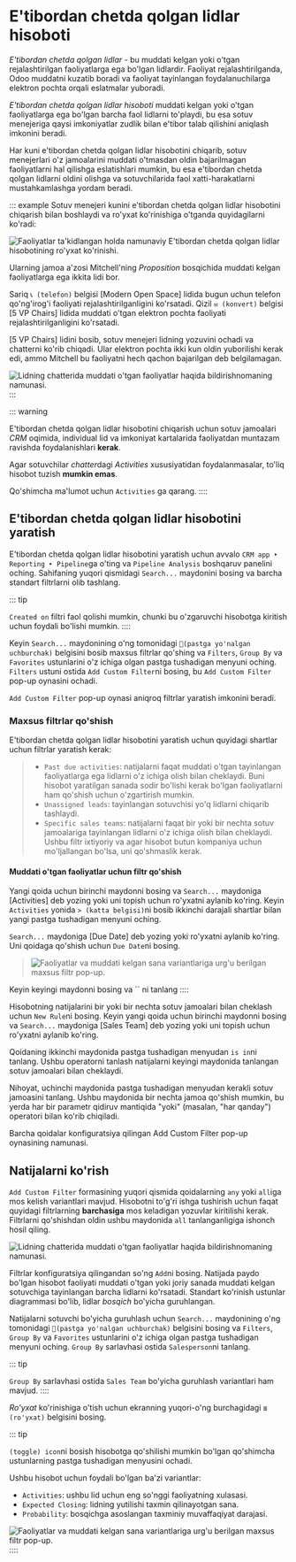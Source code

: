 # E'tibordan chetda qolgan lidlar hisoboti

*E'tibordan chetda qolgan lidlar* - bu muddati kelgan yoki o'tgan rejalashtirilgan faoliyatlarga ega bo'lgan lidlardir. Faoliyat rejalashtirilganda, Odoo muddatni kuzatib boradi va faoliyat tayinlangan foydalanuchilarga elektron pochta orqali eslatmalar yuboradi.

*E'tibordan chetda qolgan lidlar hisoboti* muddati kelgan yoki o'tgan faoliyatlarga ega bo'lgan barcha faol lidlarni to'playdi, bu esa sotuv menejeriga qaysi imkoniyatlar zudlik bilan e'tibor talab qilishini aniqlash imkonini beradi.

Har kuni e'tibordan chetda qolgan lidlar hisobotini chiqarib, sotuv menejerlari o'z jamoalarini muddati o'tmasdan oldin bajarilmagan faoliyatlarni hal qilishga eslatishlari mumkin, bu esa e'tibordan chetda qolgan lidlarni oldini olishga va sotuvchilarida faol xatti-harakatlarni mustahkamlashga yordam beradi.

::: example
Sotuv menejeri kunini e'tibordan chetda qolgan lidlar hisobotini chiqarish bilan boshlaydi va ro'yxat ko'rinishiga o'tganda quyidagilarni ko'radi:

![Faoliyatlar ta'kidlangan holda namunaviy E'tibordan chetda qolgan lidlar hisobotining ro'yxat ko'rinishi.](unattended_leads_report/unattended-leads-example.png)

Ularning jamoa a'zosi Mitchell'ning *Proposition* bosqichida muddati kelgan faoliyatlarga ega ikkita lidi bor.

Sariq `📞 (telefon)` belgisi [Modern Open Space] lidida bugun uchun telefon qo'ng'irog'i faoliyati rejalashtirilganligini ko'rsatadi. Qizil `✉️ (konvert)` belgisi [5 VP Chairs] lidida muddati o'tgan elektron pochta faoliyati rejalashtirilganligini ko'rsatadi.

[5 VP Chairs] lidini bosib, sotuv menejeri lidning yozuvini ochadi va chatterni ko'rib chiqadi. Ular elektron pochta ikki kun oldin yuborilishi kerak edi, ammo Mitchell bu faoliyatni hech qachon bajarilgan deb belgilamagan.

![Lidning chatterida muddati o'tgan faoliyatlar haqida bildirishnomaning namunasi.](unattended_leads_report/overdue-activities-email.png)
:::

::: warning

E'tibordan chetda qolgan lidlar hisobotini chiqarish uchun sotuv jamoalari *CRM* oqimida, individual lid va imkoniyat kartalarida faoliyatdan muntazam ravishda foydalanishlari **kerak**.

Agar sotuvchilar *chatter*dagi *Activities* xususiyatidan foydalanmasalar, to'liq hisobot tuzish **mumkin emas**.

Qo'shimcha ma'lumot uchun `Activities` ga qarang.
::::

## E'tibordan chetda qolgan lidlar hisobotini yaratish

E'tibordan chetda qolgan lidlar hisobotini yaratish uchun avvalo `CRM app ‣ Reporting ‣ Pipeline`ga o'ting va `Pipeline Analysis` boshqaruv panelini oching. Sahifaning yuqori qismidagi `Search...` maydonini bosing va barcha standart filtrlarni olib tashlang.

::: tip

`Created on` filtri faol qolishi mumkin, chunki bu o'zgaruvchi hisobotga kiritish uchun foydali bo'lishi mumkin.
::::

Keyin `Search...` maydonining o'ng tomonidagi `🔻(pastga yo'nalgan uchburchak)` belgisini bosib maxsus filtrlar qo'shing va `Filters`, `Group By` va `Favorites` ustunlarini o'z ichiga olgan pastga tushadigan menyuni oching. `Filters` ustuni ostida `Add Custom Filter`ni bosing, bu `Add Custom Filter` pop-up oynasini ochadi.

`Add Custom Filter` pop-up oynasi aniqroq filtrlar yaratish imkonini beradi.

### Maxsus filtrlar qo'shish

E'tibordan chetda qolgan lidlar hisobotini yaratish uchun quyidagi shartlar uchun filtrlar yaratish kerak:

> - `Past due activities`: natijalarni faqat muddati o'tgan tayinlangan faoliyatlarga ega lidlarni o'z ichiga olish bilan cheklaydi. Buni hisobot yaratilgan sanada sodir bo'lishi kerak bo'lgan faoliyatlarni ham qo'shish uchun o'zgartirish mumkin.
> - `Unassigned leads`: tayinlangan sotuvchisi yo'q lidlarni chiqarib tashlaydi.
> - `Specific sales teams`: natijalarni faqat bir yoki bir nechta sotuv jamoalariga tayinlangan lidlarni o'z ichiga olish bilan cheklaydi. Ushbu filtr ixtiyoriy va agar hisobot butun kompaniya uchun mo'ljallangan bo'lsa, uni qo'shmaslik kerak.

#### Muddati o'tgan faoliyatlar uchun filtr qo'shish

Yangi qoida uchun birinchi maydonni bosing va `Search...` maydoniga [Activities] deb yozing yoki uni topish uchun ro'yxatni aylanib ko'ring. Keyin `Activities` yonida `> (katta belgisi)`ni bosib ikkinchi darajali shartlar bilan yangi pastga tushadigan menyuni oching.

`Search...` maydoniga [Due Date] deb yozing yoki ro'yxatni aylanib ko'ring. Uni qoidaga qo'shish uchun `Due Date`ni bosing.

> ![Faoliyatlar va muddati kelgan sana variantlariga urg'u berilgan maxsus filtr pop-up.](unattended_leads_report/activities-due.png)

Keyin keyingi maydonni bosing va `` ni tanlang
::::

Hisobotning natijalarini bir yoki bir nechta sotuv jamoalari bilan cheklash uchun `New Rule`ni bosing. Keyin yangi qoida uchun birinchi maydonni bosing va `Search...` maydoniga [Sales Team] deb yozing yoki uni topish uchun ro'yxatni aylanib ko'ring.

Qoidaning ikkinchi maydonida pastga tushadigan menyudan `is in`ni tanlang. Ushbu operatorni tanlash natijalarni keyingi maydonida tanlangan sotuv jamoalari bilan cheklaydi.

Nihoyat, uchinchi maydonida pastga tushadigan menyudan kerakli sotuv jamoasini tanlang. Ushbu maydonida bir nechta jamoa qo'shish mumkin, bu yerda har bir parametr qidiruv mantiqida "yoki" (masalan, "har qanday") operatori bilan ko'rib chiqiladi.

Barcha qoidalar konfiguratsiya qilingan Add Custom Filter pop-up oynasining namunasi.

## Natijalarni ko'rish

`Add Custom Filter` formasining yuqori qismida qoidalarning `any` yoki `all`iga mos kelish variantlari mavjud. Hisobotni to'g'ri ishga tushirish uchun faqat quyidagi filtrlarning **barchasiga** mos keladigan yozuvlar kiritilishi kerak. Filtrlarni qo'shishdan oldin ushbu maydonida `all` tanlanganligiga ishonch hosil qiling.

![Lidning chatterida muddati o'tgan faoliyatlar haqida bildirishnomaning namunasi.](unattended_leads_report/all-custom-filter.png)

Filtrlar konfiguratsiya qilingandan so'ng `Add`ni bosing. Natijada paydo bo'lgan hisobot faoliyati muddati o'tgan yoki joriy sanada muddati kelgan sotuvchiga tayinlangan barcha lidlarni ko'rsatadi. Standart ko'rinish ustunlar diagrammasi bo'lib, lidlar *bosqich* bo'yicha guruhlangan.

Natijalarni sotuvchi bo'yicha guruhlash uchun `Search...` maydonining o'ng tomonidagi `🔻(pastga yo'nalgan uchburchak)` belgisini bosing va `Filters`, `Group By` va `Favorites` ustunlarini o'z ichiga olgan pastga tushadigan menyuni oching. `Group By` sarlavhasi ostida `Salesperson`ni tanlang.

::: tip

`Group By` sarlavhasi ostida `Sales Team` bo'yicha guruhlash variantlari ham mavjud.
::::

*Ro'yxat* ko'rinishiga o'tish uchun ekranning yuqori-o'ng burchagidagi `≣ (ro'yxat)` belgisini bosing.

::: tip

`(toggle) icon`ni bosish hisobotga qo'shilishi mumkin bo'lgan qo'shimcha ustunlarning pastga tushadigan menyusini ochadi.

Ushbu hisobot uchun foydali bo'lgan ba'zi variantlar:

- `Activities`: ushbu lid uchun eng so'nggi faoliyatning xulasasi.
- `Expected Closing`: lidning yutilishi taxmin qilinayotgan sana.
- `Probability`: bosqichga asoslangan taxminiy muvaffaqiyat darajasi.

![Faoliyatlar va muddati kelgan sana variantlariga urg'u berilgan maxsus filtr pop-up.](unattended_leads_report/additional-options.png)
::::